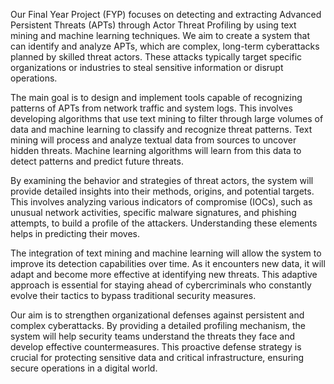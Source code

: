 Our Final Year Project (FYP) focuses on detecting and extracting Advanced Persistent Threats (APTs) through Actor Threat Profiling by using text mining and machine learning techniques. We aim to create a system that can identify and analyze APTs, which are complex, long-term cyberattacks planned by skilled threat actors. These attacks typically target specific organizations or industries to steal sensitive information or disrupt operations.

The main goal is to design and implement tools capable of recognizing patterns of APTs from network traffic and system logs. This involves developing algorithms that use text mining to filter through large volumes of data and machine learning to classify and recognize threat patterns. Text mining will process and analyze textual data from sources to uncover hidden threats. Machine learning algorithms will learn from this data to detect patterns and predict future threats.

By examining the behavior and strategies of threat actors, the system will provide detailed insights into their methods, origins, and potential targets. This involves analyzing various indicators of compromise (IOCs), such as unusual network activities, specific malware signatures, and phishing attempts, to build a profile of the attackers. Understanding these elements helps in predicting their moves.

The integration of text mining and machine learning will allow the system to improve its detection capabilities over time. As it encounters new data, it will adapt and become more effective at identifying new threats. This adaptive approach is essential for staying ahead of cybercriminals who constantly evolve their tactics to bypass traditional security measures.

Our aim is to strengthen organizational defenses against persistent and complex cyberattacks. By providing a detailed profiling mechanism, the system will help security teams understand the threats they face and develop effective countermeasures. This proactive defense strategy is crucial for protecting sensitive data and critical infrastructure, ensuring secure operations in a digital world.
